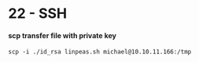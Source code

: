 # 22 - SSH

#### scp transfer file with private key

```
scp -i ./id_rsa linpeas.sh michael@10.10.11.166:/tmp
```
